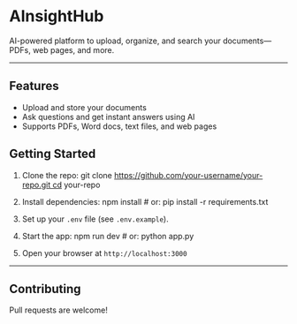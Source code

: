 
# AInsightHub

AI-powered platform to upload, organize, and search your documents—PDFs, web pages, and more.

---

## Features

- Upload and store your documents
- Ask questions and get instant answers using AI
- Supports PDFs, Word docs, text files, and web pages

## Getting Started

1. Clone the repo:
git clone https://github.com/your-username/your-repo.git cd your-repo

2. Install dependencies:
npm install # or: pip install -r requirements.txt

3. Set up your `.env` file (see `.env.example`).

4. Start the app:
npm run dev # or: python app.py

5. Open your browser at `http://localhost:3000`

---

## Contributing

Pull requests are welcome!
